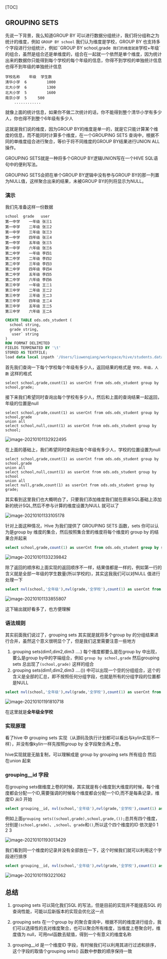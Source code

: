 [TOC]

## GROUPING SETS

先说一下背景，我么知道GROUP BY 可以进行数据分组统计，我们将分组称之为统计的维度，例如 `GROUP BY school` 我们认为维度是学校，GROUP BY  也支持多个字段进行分组统计，例如``GROUP BY school,grade` 我们的维度就是`学校+年级`的组合，虽然是组合还是单维度的，组合在一起就一个依然是单个维度，因为统计出来的数据你只能得到每个学校的每个年级的信息，你得不到学校的单独统计信息也得不到年级的单独统计信息

```
学校名称	年级	学生数
清华小学  6			1000
北大小学  6			1300
北大小学  5			1600
南京小学  5     500
	............
```

就像上面的统计信息，如果你不做二次统计的话，你不能得到整个清华小学有多少人，你也得不到整个6年级有多少人

这就是我们说的维度，因为GROUP BY的维度是单一的，就是它只能计算某个维度的信息，而不能同时计算多个维度，在一个GROUPING SETS 查询中，根据不同的单维度组合进行聚合，等价于将不同维度的GROUP BY结果进行UNION ALL操作。

GROUPING SETS就是一种将多个GROUP BY逻辑UNION写在一个HIVE SQL语句中的便利写法。

GROUPING SETS会把在单个GROUP BY逻辑中没有参与GROUP BY的那一列置为NULL值，这样聚合出来的结果，未被GROUP BY的列将显示为NULL。

### 演示

我们先准备这样一份数据

```
school	grade	user
第一中学	一年级	张三1
第一中学	二年级	张三2
第一中学	三年级	张三3
第一中学	四年级	张三4
第一中学	五年级	张三5
第一中学	六年级	张三6
第二中学	一年级	李四1
第二中学	二年级	李四2
第二中学	三年级	李四3
第二中学	四年级	李四4
第二中学	五年级	李四5
第二中学	六年级	李四6
第三中学	一年级	王二1
第三中学	二年级	王二2
第三中学	三年级	王二3
第三中学	四年级	王二4
第三中学	五年级	王二5
第三中学	六年级	王二6
```

```sql
CREATE TABLE ods.ods_student (
  school string,
  grade string,
  `user` string
)
ROW FORMAT DELIMITED
FIELDS TERMINATED BY '\t'
STORED AS TEXTFILE;
load data local inpath '/Users/liuwenqiang/workspace/hive/students.data' overwrite into table ods.ods_student;
```

首先我们查询一下每个学校每个年级有多少人，返回结果的格式是 `学校，年级，人数` 这样的格式 

```
select school,grade,count(1) as userCnt from ods.ods_student group by school,grade;
```

接下来我们希望同时查询出每个学校有多少人，然后和上面的查询结果一起返回，年级的位置是null

```
select school,grade,count(1) as userCnt from ods.ods_student group by school,grade
union all
select school,null,count(1) as userCnt from ods.ods_student group by school;
```

![image-20210101132922495](https://kingcall.oss-cn-hangzhou.aliyuncs.com/blog/img/image-20210101132922495.png)



在上面的基础上，我们希望同时查询出每个年级有多少人，学校的位置设置为null

```
select school,grade,count(1) as userCnt from ods.ods_student group by school,grade
union all
select school,null,count(1) as userCnt from ods.ods_student group by school
union all
select null,grade,count(1) as userCnt from ods.ods_student group by grade;
```

其实看到这里我们也大概明白了，只要我们添加维度我们就在原来SQL基础上添加新的统计SQL,然后不参与计算的维度设置为NULL 就可以了

![image-20210101133105178](https://kingcall.oss-cn-hangzhou.aliyuncs.com/blog/img/image-20210101133105178.png)



针对上面这种情况，Hive 为我们提供了 GROUPING SETS 函数，sets 你可以认为是group by 维度的集合，然后按照集合里的维度将每个维度的 group by 的结果合并起来

```sql
select school,grade,count(1) as userCnt from ods.ods_student group by school,grade grouping sets((school,grade),school,grade);
```

![image-20210101133239842](https://kingcall.oss-cn-hangzhou.aliyuncs.com/blog/img/image-20210101133239842.png)

除了返回的顺序和上面实现的返回顺序不一样，结果值都是一样的，例如第一行的含义就是全部一年级的学生数量(所以学校的)，其实这我我们可以对NULL 值进行处理一下

```sql
select nvl(school,'全年级'),nvl(grade,'全学校'),count(1) as userCnt from ods.ods_student group by school,grade grouping sets((school,grade),school,grade);
```

![image-20210101133855807](https://kingcall.oss-cn-hangzhou.aliyuncs.com/blog/img/image-20210101133855807.png)

这下输出就好看多了，也方便理解



### 语法规则

其实前面我们说过了，grouping sets 其实就是就将多个group by 的分组结果进行合并，虽然这个意义很明显个了，但是我们这里需要注意一些地方

1. grouping sets(dim1,dim2,dim3 ....) 每个维度都要么是在group by 中出现，要么是group by中的字端组合，例如 `group by school,grade` 然后grouping sets 总出现了`(school,grade)` 这样的组合
2. grouping sets(dim1,dim2,dim3 ....()) 中可以出现一个空的分组组合，这个的含义是全部的汇总，即不按照任何分组字段，也就是所有的分组字段的位置都是NULL

```sql
select nvl(school,'全年级'),nvl(grade,'全学校'),count(1) as userCnt from ods.ods_student group by school,grade grouping sets((school,grade),school,grade,());
```

![image-20210101191810718](https://kingcall.oss-cn-hangzhou.aliyuncs.com/blog/img/image-20210101191810718.png)

在这里就是**全年级全学校**

### 实现原理

看了hive 中 grouping sets 实现（从源码及执行计划都可以看出与kylin实现不一样），并没有像kylin一样先按照group by 全字段聚合再上卷。

hive实现就是无脑复制，可以理解成是 group by grouping sets 所有组合 然后 在union 起来



### grouping__id 字段

在grouping sets做维度上卷的时候，其实就是有小维度到大维度的时候，每个维度都会分配一个ID,需要强调的时候每个维度都会分配一个ID,而不是每条记录，维度ID 从0 开始

```sql
select grouping__id, nvl(school,'全年级'),nvl(grade,'全学校'),count(1) as userCnt from ods.ods_student group by school,grade grouping sets((school,grade),school,grade,());
```

例如上面`grouping sets((school,grade),school,grade,());`总共有四个维度，分别是`(school,grade)`、`,school`、`grade`和`()`,所以这个四个维度的ID 依次是0 1 2 3

![image-20210101193013429](https://kingcall.oss-cn-hangzhou.aliyuncs.com/blog/img/image-20210101193013429.png)

我们看到同一个维度的记录并没有全部放在一下，这个时候我们就可以利用这个字段进行排序

```sql
select grouping__id, nvl(school,'全年级'),nvl(grade,'全学校'),count(1) as userCm ods.ods_student group by school,grade grouping sets((school,grade),school,grade,()) order by grouping__id ;
```

![image-20210101193221062](https://kingcall.oss-cn-hangzhou.aliyuncs.com/blog/img/image-20210101193221062.png)

## 总结

1. grouping sets 可以简化我们SQL 的写法，但是目前的实现并不能提高SQL 的查询性能，可能以后新版本的实现会优化这一点

2. grouping sets 在一个group by 的聚合查询中，根据不同的维度进行组合，我们可以选择性的去对维度聚合，也可以聚合所有维度，当维度上卷聚合时，维度值为 null，可用nvl函数去赋值，得到一个有意义的维度名称

3. grouping__id 是一个维度ID 字段，有时候我们可以利用其进行过滤和排序，这个字段的取值个grouping sets() 函数中参数的顺序保持一致

   


